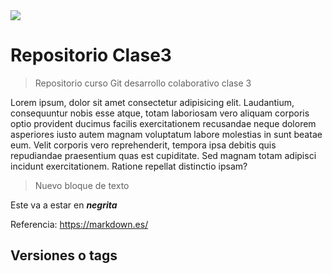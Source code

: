 <img src="img/myBanner.png">

# Repositorio Clase3 

>Repositorio curso Git desarrollo colaborativo clase 3

Lorem ipsum, dolor sit amet consectetur adipisicing elit. Laudantium, consequuntur nobis esse atque, totam laboriosam vero aliquam corporis optio provident ducimus facilis exercitationem recusandae neque dolorem asperiores iusto autem magnam voluptatum labore molestias in sunt beatae eum. Velit corporis vero reprehenderit, tempora ipsa debitis quis repudiandae praesentium quas est cupiditate. Sed magnam totam adipisci incidunt exercitationem. Ratione repellat distinctio ipsam?

>Nuevo bloque de texto

Este va a estar en ***negrita***

Referencia: https://markdown.es/


## Versiones o tags
